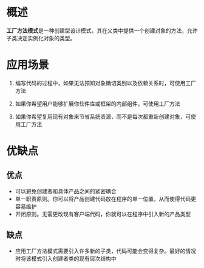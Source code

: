 # 概述
**工厂方法模式**是一种创建型设计模式，其在父类中提供一个创建对象的方法，允许子类决定实例化对象的类型。

# 应用场景
1. 编写代码的过程中，如果无法预知对象确切类别以及依赖关系时，可使用工厂方法

2. 如果你希望用户能够扩展你软件库或框架的内部组件，可使用工厂方法

3. 如果你希望复用现有对象来节省系统资源，而不是每次都重新创建对象，可使用工厂方法

# 优缺点
## 优点
- 可以避免创建者和具体产品之间的紧密耦合
- 单一职责原则。你可以将产品创建代码放在程序的单一位置，从而使得代码更容易维护
- 开闭原则。无需更改现有客户端代码，你就可以在程序中引入新的产品类型
## 缺点
- 应用工厂方法模式需要引入许多新的子类，代码可能会变得复杂。最好的情况时将该模式引入创建者类的现有层次结构中